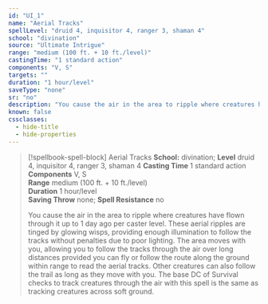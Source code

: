 ```yaml
---
id: "UI_1"
name: "Aerial Tracks"
spellLevel: "druid 4, inquisitor 4, ranger 3, shaman 4"
school: "divination"
source: "Ultimate Intrigue"
range: "medium (100 ft. + 10 ft./level)"
castingTime: "1 standard action"
components: "V, S"
targets: ""
duration: "1 hour/level"
saveType: "none"
sr: "no"
description: "You cause the air in the area to ripple where creatures have flown through it up to 1 day ago per caster level. These aerial ripples are tinged by glowing wisps, providing enough illumination to follow the tracks without penalties due to poor lighting. The area moves with you, allowing you to follow the tracks through the air over long distances provided you can fly or follow the route along the ground within range to read the aerial tracks. Other creatures can also follow the trail as long as they move with you. The base DC of Survival checks to track creatures through the air with this spell is the same as tracking creatures across soft ground."
known: false
cssclasses:
  - hide-title
  - hide-properties
---
```


> [!spellbook-spell-block] Aerial Tracks
> **School:** divination; **Level** druid 4, inquisitor 4, ranger 3, shaman 4
> **Casting Time** 1 standard action  
> **Components** V, S  
> **Range** medium (100 ft. + 10 ft./level)  
> **Duration** 1 hour/level  
> **Saving Throw** none; **Spell Resistance** no
> 
> You cause the air in the area to ripple where creatures have flown through it up to 1 day ago per caster level. These aerial ripples are tinged by glowing wisps, providing enough illumination to follow the tracks without penalties due to poor lighting. The area moves with you, allowing you to follow the tracks through the air over long distances provided you can fly or follow the route along the ground within range to read the aerial tracks. Other creatures can also follow the trail as long as they move with you. The base DC of Survival checks to track creatures through the air with this spell is the same as tracking creatures across soft ground.
